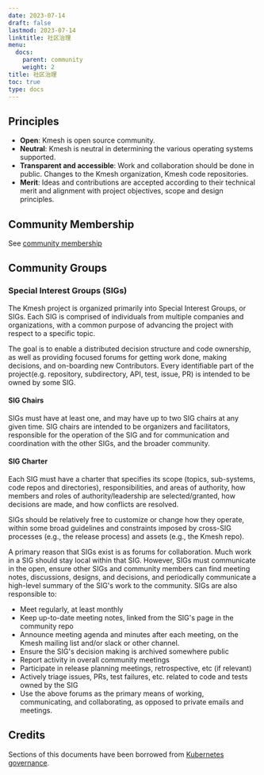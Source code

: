 ```yaml
---
date: 2023-07-14
draft: false
lastmod: 2023-07-14
linktitle: 社区治理
menu:
  docs:
    parent: community
    weight: 2
title: 社区治理
toc: true
type: docs
---
```


## Principles

- **Open**: Kmesh is open source community.
- **Neutral**: Kmesh is neutral in determining the various operating systems supported.
- **Transparent and accessible**: Work and collaboration should be done in public.
  Changes to the Kmesh organization, Kmesh code repositories.
- **Merit**: Ideas and contributions are accepted according to their technical merit
  and alignment with project objectives, scope and design principles.

## Community Membership

See [community membership](membership.md)


## Community Groups

### Special Interest Groups (SIGs)

The Kmesh project is organized primarily into Special Interest Groups, or SIGs. Each SIG is comprised of individuals from multiple companies and organizations, with a common purpose of advancing the project with respect to a specific topic.

The goal is to enable a distributed decision structure and code ownership, as well as providing focused forums for getting work done, making decisions, and on-boarding new Contributors. Every identifiable part of the project(e.g. repository, subdirectory, API, test, issue, PR) is intended to be owned by some SIG.


#### SIG Chairs

SIGs must have at least one, and may have up to two SIG chairs at any given time. SIG chairs are intended to be organizers and facilitators, responsible for the operation of the SIG and for communication and coordination with the other SIGs, and the broader community.

#### SIG Charter

Each SIG must have a charter that specifies its scope (topics, sub-systems, code repos and directories), responsibilities, and areas of authority, how members and roles of authority/leadership are selected/granted, how decisions are made, and how conflicts are resolved.

SIGs should be relatively free to customize or change how they operate, within some broad guidelines and constraints imposed by cross-SIG processes (e.g., the release process) and assets (e.g., the Kmesh repo).

A primary reason that SIGs exist is as forums for collaboration. Much work in a SIG should stay local within that SIG. However, SIGs must communicate in the open, ensure other SIGs and community members can find meeting notes, discussions, designs, and decisions, and periodically communicate a high-level summary of the SIG's work to the community. SIGs are also responsible to:

- Meet regularly, at least monthly
- Keep up-to-date meeting notes, linked from the SIG's page in the community repo
- Announce meeting agenda and minutes after each meeting, on the Kmesh mailing list and/or slack or other channel.
- Ensure the SIG's decision making is archived somewhere public
- Report activity in overall community meetings
- Participate in release planning meetings, retrospective, etc (if relevant)
- Actively triage issues, PRs, test failures, etc. related to code and tests owned by the SIG
- Use the above forums as the primary means of working, communicating, and collaborating, as opposed to private emails and meetings.

## Credits

Sections of this documents have been borrowed from [Kubernetes governance](https://github.com/kubernetes/community/blob/master/governance.md).